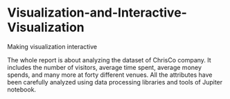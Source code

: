# Visualization-and-Interactive-Visualization
Making visualization interactive

The whole report is about analyzing the dataset of ChrisCo company. It includes the number of
visitors, average time spent, average money spends, and many more at forty different venues. All
the attributes have been carefully analyzed using data processing libraries and tools of Jupiter
notebook.
